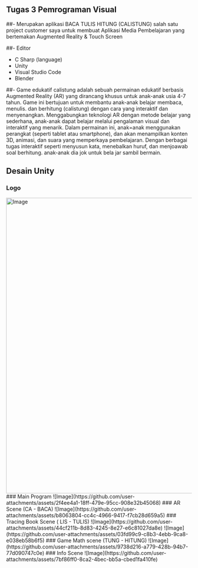 ## Tugas 3 Pemrograman Visual
##- Merupakan aplikasi BACA TULIS HITUNG (CALISTUNG) salah satu project customer saya untuk membuat Aplikasi Media Pembelajaran yang bertemakan Augmented Reality & Touch Screen

##- Editor
- C Sharp (language)
- Unity
- Visual Studio Code
- Blender 

##-
Game edukatif calistung adalah sebuah permainan edukatif berbasis Augmented Reality (AR) yang dirancang khusus untuk anak-anak usia 4-7 tahun. Game ini bertujuan untuk membantu anak-anak belajar membaca, menulis. dan berhitung (calistung) dengan cara yang interaktif dan menyenangkan. Menggabungkan teknologi AR dengan metode belajar yang sederhana, anak-anak dapat belajar melalui pengalaman visual dan interaktif yang menarik. Dalam permainan ini, anak=anak menggunakan perangkat (seperti tablet atau smartphone), dan akan menampilkan konten 3D, animasi, dan suara yang memperkaya pembelajaran. Dengan berbagai tugas interaktif seperti menyusun kata, menebalkan huruf, dan menjoawab soal berhitung. anak-anak dia jok untuk bela jar sambil bermain.

## Desain Unity
### Logo
<img width="800" alt="Image" src="https://github.com/user-attachments/assets/cfed99d6-efb8-44a9-96ec-c6213b2b2aa0" />
### Main Program
![Image](https://github.com/user-attachments/assets/2f4ee4a1-18ff-479e-95cc-908e32b45068)
### AR Scene (CA - BACA)
![Image](https://github.com/user-attachments/assets/b8063804-cc4c-4966-9417-f7cb28d659a5)
### Tracing Book Scene ( LIS - TULIS)
![Image](https://github.com/user-attachments/assets/44cf211b-8d83-4245-8e27-e6c81027da8e)
![Image](https://github.com/user-attachments/assets/03fd99c9-c8b3-4ebb-9ca8-e038eb58b6f5)
### Game Math scene (TUNG - HITUNG)
![Image](https://github.com/user-attachments/assets/9738d216-a779-428b-94b7-77d090747c0e)
### Info Scene 
![Image](https://github.com/user-attachments/assets/7bf86ff0-8ca2-4bec-bb5a-cbed1fa410fe)
